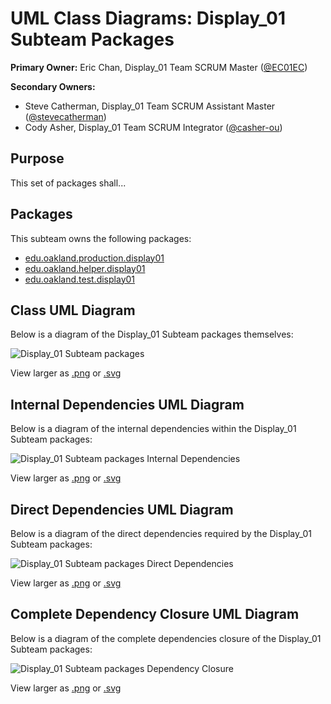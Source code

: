 # UML Class Diagrams: Display_01 Subteam Packages

**Primary Owner:** Eric Chan, Display_01 Team SCRUM Master ([@EC01EC](https://github.com/EC01EC/))

**Secondary Owners:**

- Steve Catherman, Display_01 Team SCRUM Assistant Master ([@stevecatherman](https://github.com/stevecatherman/))
- Cody Asher, Display_01 Team SCRUM Integrator ([@casher-ou](https://github.com/casher-ou/))

## Purpose

This set of packages shall...

## Packages

This subteam owns the following packages:

- [edu.oakland.production.display01](production)
- [edu.oakland.helper.display01](helper)
- [edu.oakland.test.display01](test)

## Class UML Diagram

Below is a diagram of the Display_01 Subteam packages themselves:

![Display_01 Subteam packages](./Display01TestPackage.svg)

View larger as [.png](./Display01TestPackage.png) or [.svg](./Display01TestPackage.svg)

## Internal Dependencies UML Diagram

Below is a diagram of the internal dependencies within the Display_01 Subteam packages:

![Display_01 Subteam packages Internal Dependencies](./Display01TestPackage_InternalDependencies.svg)

View larger as [.png](./Display01TestPackage_InternalDependencies.png) or [.svg](./Display01TestPackage_InternalDependencies.svg)

## Direct Dependencies UML Diagram

Below is a diagram of the direct dependencies required by the Display_01 Subteam packages:

![Display_01 Subteam packages Direct Dependencies](./Display01TestPackage_DirectDependencies.svg)

View larger as [.png](./Display01TestPackage_DirectDependencies.png) or [.svg](./Display01TestPackage_DirectDependencies.svg)

## Complete Dependency Closure UML Diagram

Below is a diagram of the complete dependencies closure of the Display_01 Subteam packages:

![Display_01 Subteam packages Dependency Closure](./Display01TestPackage_Closure.svg)

View larger as [.png](./Display01TestPackage_Closure.png) or [.svg](./Display01TestPackage_Closure.svg)
